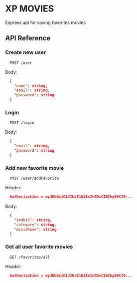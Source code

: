 # XP MOVIES

Express api for saving favorites movies

## API Reference

### Create new user

```http
  POST /user
```

Body:

```json
  {
    "name": string,
    "email": string,
    "password": string
  }
```

### Login

```http
  POST /login
```

Body:

```json
  {
    "email": string,
    "password": string
  }
```

### Add new favorite movie

```http
  POST /user/addFavorite
```

Header:

```json
  Authorization = eyJhbGciOiJIUzI1NiIsInR5cCI6IkpXVCJ9...
```

Body:

```json
  {
    "imdbId": string,
    "category": string,
    "movieName": string
  }
```

### Get all user favorite movies

```http
  GET /favorites/all
```

Header:

```json
  Authorization = eyJhbGciOiJIUzI1NiIsInR5cCI6IkpXVCJ9...
```


